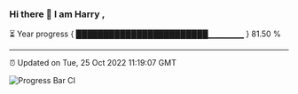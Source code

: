 ### Hi there 👋 I am Harry , 

⏳ Year progress { ████████████████████████▁▁▁▁▁▁ } 81.50 %

---

⏰ Updated on Tue, 25 Oct 2022 11:19:07 GMT

![Progress Bar CI](https://github.com/duykhang68/duykhang68/workflows/Progress%20Bar%20CI/badge.svg)

